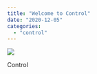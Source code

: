 ```yaml
---
title: "Welcome to Control"
date: "2020-12-05"
categories: 
  - "control"
---
```


[![](images/Control-scaled-1.jpeg)](http://davidpeach.co.uk/wp-content/uploads/2020/12/Control-scaled-1.jpeg)

Control
